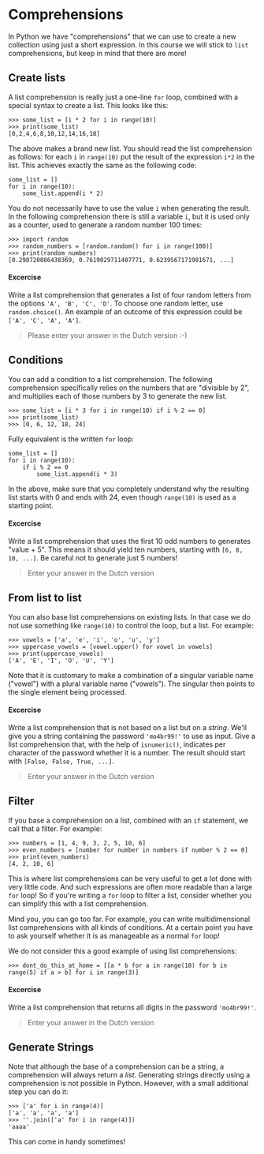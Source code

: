 # Comprehensions

In Python we have "comprehensions" that we can use to create a new collection using just a short expression. In this course we will stick to `list` comprehensions, but keep in mind that there are more!

## Create lists

A list comprehension is really just a one-line `for` loop, combined with a special syntax to create a list. This looks like this:

    >>> some_list = [i * 2 for i in range(10)]
    >>> print(some_list)
    [0,2,4,6,8,10,12,14,16,18]

The above makes a brand new list. You should read the list comprehension as follows: for each `i` in `range(10)` put the result of the expression `i*2` in the list. This achieves exactly the same as the following code:

    some_list = []
    for i in range(10):
        some_list.append(i * 2)

You do not necessarily have to use the value `i` when generating the result. In the following comprehension there is still a variable `i`, but it is used only as a counter, used to generate a random number 100 times:

    >>> import random
    >>> random_numbers = [random.random() for i in range(100)]
    >>> print(random_numbers)
    [0.298720086438369, 0.7619029711407771, 0.6239567171981671, ...]

#### Excercise

Write a list comprehension that generates a list of four random letters from the options `'A', 'B', 'C', 'D'`. To choose one random letter, use `random.choice()`. An example of an outcome of this expression could be `['A', 'C', 'A', 'A']`.

> Please enter your answer in the Dutch version :-)

## Conditions

You can add a condition to a list comprehension. The following comprehension specifically relies on the numbers that are "divisible by 2", and multiplies each of those numbers by 3 to generate the new list.

    >>> some_list = [i * 3 for i in range(10) if i % 2 == 0]
    >>> print(some_list)
    >>> [0, 6, 12, 18, 24]

Fully equivalent is the written `for` loop:

    some_list = []
    for i in range(10):
        if i % 2 == 0
            some_list.append(i * 3)

In the above, make sure that you completely understand why the resulting list starts with 0 and ends with 24, even though `range(10)` is used as a starting point.

#### Excercise

Write a list comprehension that uses the first 10 odd numbers to generates "value + 5". This means it should yield ten numbers, starting with `[6, 8, 10, ...]`. Be careful not to generate just 5 numbers!

> Enter your answer in the Dutch version

## From list to list

You can also base list comprehensions on existing lists. In that case we do not use something like `range(10)` to control the loop, but a list. For example:

    >>> vowels = ['a', 'e', ​​'i', 'o', 'u', 'y']
    >>> uppercase_vowels = [vowel.upper() for vowel in vowels]
    >>> print(uppercase_vowels)
    ['A', 'E', 'I', 'O', 'U', 'Y']

Note that it is customary to make a combination of a singular variable name ("vowel") with a plural variable name ("vowels"). The singular then points to the single element being processed.

#### Excercise

Write a list comprehension that is not based on a list but on a *string*. We'll give you a string containing the password `'mo4br99!'` to use as input. Give a list comprehension that, with the help of `isnumeric()`, indicates per character of the password whether it is a number. The result should start with `[False, False, True, ...]`.

> Enter your answer in the Dutch version

## Filter

If you base a comprehension on a list, combined with an `if` statement, we call that a filter. For example:

    >>> numbers = [1, 4, 9, 3, 2, 5, 10, 6]
    >>> even_numbers = [number for number in numbers if number % 2 == 0]
    >>> print(even_numbers)
    [4, 2, 10, 6]

This is where list comprehensions can be very useful to get a lot done with very little code. And such expressions are often more readable than a large `for` loop! So if you're writing a `for` loop to filter a list, consider whether you can simplify this with a list comprehension.

Mind you, you can go too far. For example, you can write multidimensional list comprehensions with all kinds of conditions. At a certain point you have to ask yourself whether it is as manageable as a normal `for` loop!

We do not consider this a good example of using list comprehensions:

    >>> dont_do_this_at_home = [[a * b for a in range(10) for b in range(5) if a > b] for i in range(3)]

#### Excercise

Write a list comprehension that returns all digits in the password `'mo4br99!'`.

> Enter your answer in the Dutch version

## Generate Strings

Note that although the base of a comprehension can be a string, a comprehension will always return a *list*. Generating strings directly using a comprehension is not possible in Python. However, with a small additional step you can do it:

    >>> ['a' for i in range(4)]
    ['a', 'a', 'a', 'a']
    >>> ''.join(['a' for i in range(4)])
    'aaaa'

This can come in handy sometimes!
